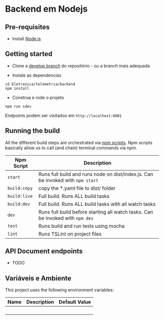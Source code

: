 # Backend em Nodejs

## Pre-requisites

- Install [Node.js](https://nodejs.org/en)

## Getting started

- Clone a [develop branch](https://github.com/MudRunnerBaja/Eletronica/tree/develop) do repositório - ou a branch mais adequada

- Instale as dependencias

```
cd Eletronica/telemetria/backend
npm install
```

- Construa e rode o projeto

```
npm run sdev
```

Endpoints podem ser visitados em `http://localhost:8001`

## Running the build

All the different build steps are orchestrated via [npm scripts](https://docs.npmjs.com/misc/scripts).
Npm scripts basically allow us to call (and chain) terminal commands via npm.

| Npm Script   | Description                                                                     |
| ------------ | ------------------------------------------------------------------------------- |
| `start`      | Runs full build and runs node on dist/index.js. Can be invoked with `npm start` |
| `build:copy` | copy the \*.yaml file to dist/ folder                                           |
| `build:live` | Full build. Runs ALL build tasks                                                |
| `build:dev`  | Full build. Runs ALL build tasks with all watch tasks                           |
| `dev`        | Runs full build before starting all watch tasks. Can be invoked with `npm dev`  |
| `test`       | Runs build and run tests using mocha                                            |
| `lint`       | Runs TSLint on project files                                                    |

## API Document endpoints

- TODO

## Variáveis e Ambiente

This project uses the following environment variables:

| Name | Description | Default Value |
| ---- | ----------- | ------------- |
|      |             |               |

